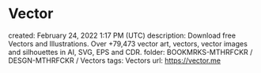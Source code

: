 # Vector

created: February 24, 2022 1:17 PM (UTC)
description: Download free Vectors and Illustrations. Over +79,473 vector art, vectors, vector images and silhouettes in AI, SVG, EPS and CDR.
folder: BOOKMRKS-MTHRFCKR / DESGN-MTHRFCKR / Vectors
tags: Vectors
url: https://vector.me